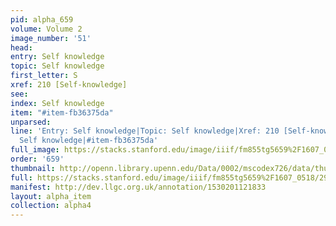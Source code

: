 ```yaml
---
pid: alpha_659
volume: Volume 2
image_number: '51'
head: 
entry: Self knowledge
topic: Self knowledge
first_letter: S
xref: 210 [Self-knowledge]
see: 
index: Self knowledge
item: "#item-fb36375da"
unparsed: 
line: 'Entry: Self knowledge|Topic: Self knowledge|Xref: 210 [Self-knowledge]|Index:
  Self knowledge|#item-fb36375da'
full_image: https://stacks.stanford.edu/image/iiif/fm855tg5659%2F1607_0518/full/full/0/default.jpg
order: '659'
thumbnail: http://openn.library.upenn.edu/Data/0002/mscodex726/data/thumb/1607_0518_thumb.jpg
full: https://stacks.stanford.edu/image/iiif/fm855tg5659%2F1607_0518/296,2569,3051,427/full/0/default.jpg
manifest: http://dev.llgc.org.uk/annotation/1530201121833
layout: alpha_item
collection: alpha4
---
```

